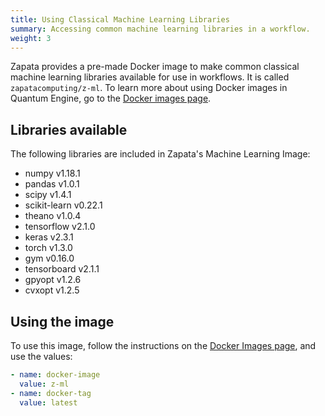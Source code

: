 ```yaml
---
title: Using Classical Machine Learning Libraries
summary: Accessing common machine learning libraries in a workflow.
weight: 3
---
```


Zapata provides a pre-made Docker image to make common classical machine learning libraries available for use in workflows. It is called `zapatacomputing/z-ml`. To learn more about using Docker images in Quantum Engine, go to the [Docker images page](../../quantum-engine/docker-images/).

## Libraries available

The following libraries are included in Zapata's Machine Learning Image:
- numpy v1.18.1
- pandas v1.0.1
- scipy v1.4.1
- scikit-learn v0.22.1
- theano v1.0.4
- tensorflow v2.1.0
- keras v2.3.1
- torch v1.3.0
- gym v0.16.0
- tensorboard v2.1.1
- gpyopt v1.2.6
- cvxopt v1.2.5

## Using the image

To use this image, follow the instructions on the [Docker Images page](../../quantum-engine/docker-images/), and use the values:
```YAML
- name: docker-image
  value: z-ml
- name: docker-tag
  value: latest
```
